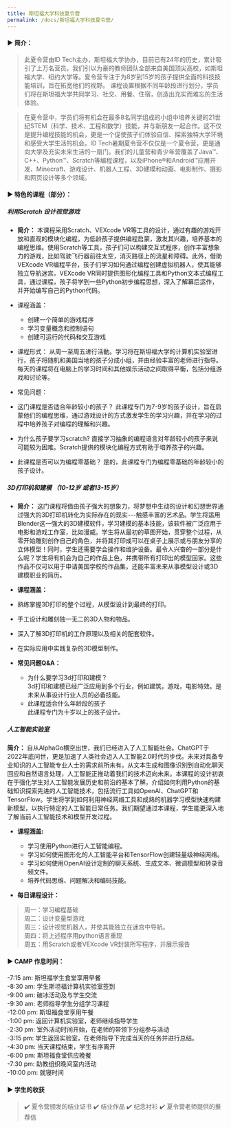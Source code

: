 ```yaml
---
title: 斯坦福大学科技夏令营
permalink: /docs/斯坦福大学科技夏令营/
---
```


#### ▶︎ 简介： 
>此夏令营由ID Tech主办，斯坦福大学协办，目前已有24年的历史，累计吸引了上万名营员。我们引以为豪的教师团队全部来自美国顶尖高校，如斯坦福大学、纽约大学等。夏令营专注于为8岁到15岁的孩子提供全面的科技技能培训，旨在拓宽他们的视野。
课程设置根据不同年龄段进行划分，学员们将在斯坦福大学共同学习、社交、用餐、住宿，创造出充实而难忘的生活体验。

>在夏令营中，学员们将有机会在最多8名同学组成的小组中培养关键的21世纪STEM（科学、技术、工程和数学）技能，并与新朋友一起合作。这不仅是提升编程技能的机会，更是一个促使孩子们体验自信、探索独特大学环境和感受大学生活的机会。ID Tech暑期夏令营不仅仅是一个夏令营，更是通向大学及充实未来生活的一扇门。我们的儿童营和青少年营覆盖了Java™、C++、Python™、Scratch等编程课程，以及iPhone®和Android™应用开发、Minecraft、游戏设计、机器人工程、3D建模和动画、电影制作、摄影和网页设计等多个领域。

#### ▶︎ 特色的课程（部分）：
##### **利用Scratch 设计视觉游戏**
* **简介：** 本课程采用Scratch、VEXcode VR等工具的设计，通过有趣的游戏开放和直观的模块化编程，为低龄孩子提供编程启蒙，激发其兴趣，培养基本的编程思维。使用Scratch等工具，孩子们可以构建交互式程序，创作丰富想象力的游戏，比如驾驶飞行器前往太空，消灭路径上的流星和障碍。此外，借助VEXcode VR编程平台，孩子们学习如何通过编程创建虚拟机器人，使其能够独立导航迷宫。VEXcode VR同时提供图形化编程工具和Python文本式编程工具，通过课程，孩子将学到一些Python初步编程思想，深入了解幕后运作，并开始编写自己的Python代码。
* 课程涵盖： 
  * 创建一个简单的游戏程序
  * 学习变量概念和控制语句
  * 创建可运行的代码和交互游戏
* 课程形式： 
从周一至周五进行活動。学习将在斯坦福大学的计算机实验室进行，孩子将随机和美国当地的孩子分成小组，并由经验丰富的老师进行指导。每天的课程将在电脑上的学习时间和其他娱乐活动之间取得平衡，包括分组游戏和讨论等。
  
* 常见问题： 
* 这门课程是否适合年龄较小的孩子？
此课程专门为7-9岁的孩子设计，旨在启蒙他们的编程思维，通过游戏设计的方式激发学生的学习兴趣，并在学习的过程中培养孩子对编程的理解和兴趣。 
* 为什么孩子要学习scratch? 
直接学习抽象的编程语言对年龄较小的孩子来说可能较为困难。Scratch提供的模块化编程方式有助于培养孩子的兴趣。
* 此课程是否可以为编程零基础？
是的，此课程专门为编程零基础的年龄较小的孩子设计。

##### **3D打印机和建模 （10-12岁 或者13-15岁）**
* **简介：** 这门课程将借由孩子强大的想象力，将梦想中生动的设计和幻想世界通过强大的3D打印机转化为实际存在的现实---触感丰富的艺术品。学生将运用Blender这一强大的3D建模软件，学习建模的基本技能，该软件被广泛应用于电影和游戏工作室，比如漫威。学生将从最初的草图开始，贯穿整个过程，从零开始雕刻创作自己的角色，并将其打印成可以在桌子上展示或与朋友分享的立体模型！同时，学生还需要学会操作和维护设备。最令人兴奋的一部分是什么呢？学生将有机会为自己的作品上色，并携带所有打印出的模型回家。这些作品不仅可以用于申请美国学校的作品集，还能丰富未来从事模型设计或3D建模职业的简历。
* **课程涵盖：**
 * 熟练掌握3D打印的整个过程，从模型设计到最终的打印。 
 * 手工设计和雕刻独一无二的3D人物和物品。 
 * 深入了解3D打印机的工作原理以及相关的配套软件。 
 * 在实际应用中实践复杂的3D模型制作。


* **常见问题Q&A：**
  * 为什么要学习3d打印和建模？<br>
3d打印和建模已经广泛应用到多个行业，例如建筑，游戏，电影特效。是未来从事设计行业人员的必备技能。 
  * 此课程适合什么年龄段的孩子<br>
此课程专门为十岁以上的孩子设计。 

##### **人工智能实验室**
**简介：** 自从AlphaGo横空出世，我们已经进入了人工智能社会。ChatGPT于2022年底问世，更是加速了人类社会迈入人工智能2.0时代的步伐。未来对具备专业知识的人工智能专业人士的需求前所未有。从文本生成和图像识别到自动化聊天回应和自然语言处理，人工智能正推动着我们的技术迈向未来。本课程的设计初衷在于强化学生对人工智能发展历史和前沿的基本了解，介绍如何利用Python的基础知识探索先进的人工智能技术，包括流行工具如OpenAI、ChatGPT和TensorFlow。学生将学到如何利用神经网络工具和成熟的机器学习模型快速构建新模型，以执行特定的人工智能日常任务。我们期望通过本课程，学生能更深入地了解当前人工智能技术和模型开发过程。
* **课程涵盖:**
  * 学习使用Python进行人工智能编程。
  * 学习如何使用图形化的人工智能平台和TensorFlow创建轻量级神经网络。 
  * 学习如何使用OpenAI设计定制的聊天系统、生成文本、微调模型和转录音频文件。
  * 培养代码思维、问题解决和编码技能。

* **每日课程设计：**
>周一：学习编程基础<br>
>周二：设计变量型游戏<br>
>周三：设计视觉机器人，并使其能独立在迷宫中导航。<br>
>周四：将上述程序用python语言重现<br>
>周五：用Scratch或者VEXcode VR封装所写程序，并展示报告<br>


#### ▶︎ CAMP 作息时间：
-7:15 am: 斯坦福学生食堂享用早餐<br>
-8:30 am: 学生斯坦福计算机实验室签到<br>
-9:00 am: 破冰活动及与学生交流<br>
-9:30 am: 老师指导学生分组学习课程<br>
-12:00 pm: 斯坦福食堂享用午餐<br>
-1:00 pm: 返回计算机实验室，老师继续指导学生<br>
-2:30 pm: 室外活动时间开始，在老师的带领下分组参与活动<br>
-3:15 pm: 学生返回实验室，在老师指导下完成当天的任务并进行总结。 <br>
-4:30 pm: 当天课程结束，学生有序离开<br>
-6:00 pm: 斯坦福食堂供应晚餐<br>
-7:30 pm: 助教组织晚间室内活动<br>
-10:00 pm: 就寝时间<br>

#### ▶︎ 学生的收获
> ✔️ 夏令营颁发的结业证书
> ✔️ 结业作品
> ✔️ 纪念衬衫
> ✔️ 夏令营老师提供的推荐信
